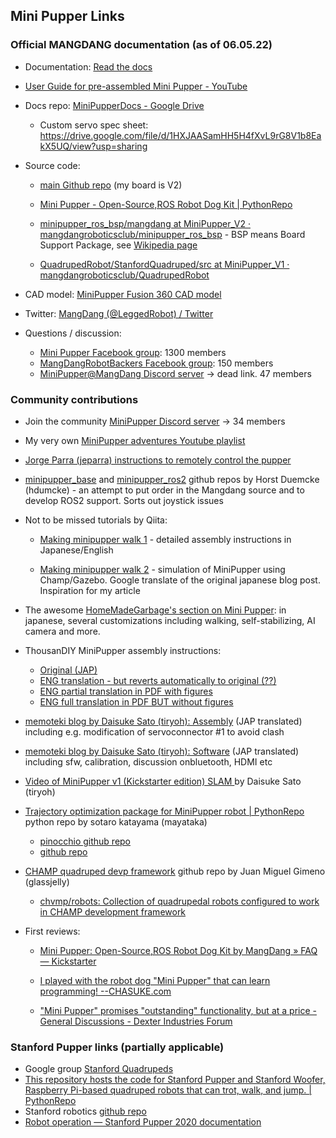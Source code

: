 ## Mini Pupper Links



### Official MANGDANG documentation (as of 06.05.22)

* Documentation: [Read the docs](https://minipupperdocs.readthedocs.io/en/latest/index.html)
* [User Guide for pre-assembled Mini Pupper - YouTube](https://www.youtube.com/watch?v=FRBh3URTuuI)
* Docs repo: [MiniPupperDocs - Google Drive](https://drive.google.com/drive/folders/17XOR7FHEMkts_zZtZtuQ-QxEJ68U8ZkW)
  * Custom servo spec sheet: https://drive.google.com/file/d/1HXJAASamHH5H4fXvL9rG8V1b8EakX5UQ/view?usp=sharing

* Source code: 
  * [main Github repo](https://github.com/mangdangroboticsclub/QuadrupedRobot) (my board is V2)
  * [Mini Pupper - Open-Source,ROS Robot Dog Kit | PythonRepo](https://pythonrepo.com/repo/mangdangroboticsclub-QuadrupedRobot-python-programming-with-hardware#releases)
  * [minipupper_ros_bsp/mangdang at MiniPupper_V2 · mangdangroboticsclub/minipupper_ros_bsp](https://github.com/mangdangroboticsclub/minipupper_ros_bsp/tree/MiniPupper_V2/mangdang) - BSP means Board Support Package, see [Wikipedia page](https://en.wikipedia.org/wiki/Board_support_package)

  * [QuadrupedRobot/StanfordQuadruped/src at MiniPupper_V1 · mangdangroboticsclub/QuadrupedRobot](https://github.com/mangdangroboticsclub/QuadrupedRobot/tree/MiniPupper_V1/StanfordQuadruped/src)

* CAD model: [MiniPupper Fusion 360 CAD model](https://myhub.autodesk360.com/ue2d9cf55/g/shares/SH9285eQTcf875d3c5392da49ebed9324f4d)
* Twitter: [MangDang (@LeggedRobot) / Twitter](https://twitter.com/LeggedRobot)
* Questions / discussion:
  * [Mini Pupper Facebook group](https://www.facebook.com/groups/519009562699751/): 1300 members
  * [MangDangRobotBackers Facebook group](https://www.facebook.com/groups/716473723088464/): 150 members
  * [MiniPupper@MangDang Discord server](https://discord.com/invite/xsMjEudK?fbclid=IwAR04CWquqMPCyH3n-hkC-oO9G_Fu_yfHCP6fKBTWdXpcK8Q3ou1n__xObdk) -> dead link. 47 members



### Community contributions

* Join the community [MiniPupper Discord server](https://discord.gg/RHnV5nsbNf) -> 34 members

* My very own [MiniPupper adventures Youtube playlist](https://www.youtube.com/playlist?list=PLVni6qNadAQQfQTUqRQIN8222_kW3dqIF)

* [Jorge Parra (jeparra) instructions to remotely control the pupper](./assets/sfw/Instructions_simple_command_pupper.txt)

* [minipupper_base](https://github.com/hdumcke/minipupper_base) and [minipupper_ros2](https://github.com/hdumcke/minipupper_ros2) github repos by Horst Duemcke (hdumcke) - an attempt to put order in the Mangdang source and to develop ROS2 support. Sorts out joystick issues

* Not to be missed tutorials by Qiita:

  *  [Making minipupper walk 1](https://qiita.com/nisshan_/items/5f1a0953e9fd4afba5b5) - detailed assembly instructions in Japanese/English

  * [Making minipupper walk 2](https://qiita-com.translate.goog/nisshan_/items/fa4a4ab807c5e4bb1ff4?_x_tr_sl=auto&_x_tr_tl=en&_x_tr_hl=es) - simulation of MiniPupper using Champ/Gazebo. Google translate of the original japanese blog post. Inspiration for my article

* The awesome [HomeMadeGarbage's section on Mini Pupper](https://homemadegarbage-com.translate.goog/tag/%e3%83%9f%e3%83%8b%e3%81%b7%e3%81%b1?_x_tr_sl=auto&_x_tr_tl=en&_x_tr_hl=en-US&_x_tr_pto=wapp): in japanese, several customizations including walking, self-stabilizing, AI camera and more.

* ThousanDIY MiniPupper assembly instructions:
  * [Original (JAP)](https://note.com/tomorrow56/n/nf83edb723a08)
  * [ENG translation - but reverts automatically to original (??)](https://note-com.translate.goog/tomorrow56/n/nf83edb723a08?_x_tr_sl=auto&_x_tr_tl=en&_x_tr_hl=es)
  * [ENG partial translation in PDF with figures](./assets/web/MiniPupperThousanDIY_xs.pdf)
  * [ENG full translation in PDF BUT without figures](./assets/web/MiniPupperThousanDIY_xs_full_translation.pdf)

* [memoteki blog by Daisuke Sato (tiryoh): Assembly](https://memoteki-net.translate.goog/archives/4673?_x_tr_sl=auto&_x_tr_tl=en&_x_tr_hl=en&_x_tr_pto=wapp ) (JAP translated) including e.g. modification of servoconnector #1 to avoid clash  

* [memoteki blog by Daisuke Sato (tiryoh): Software](https://memoteki-net.translate.goog/archives/4772?_x_tr_sl=auto&_x_tr_tl=en&_x_tr_hl=en&_x_tr_pto=wapp) (JAP translated) including sfw, calibration, discussion onbluetooth, HDMI etc

* [Video of MiniPupper v1 (Kickstarter edition) SLAM ](https://www.youtube.com/watch?v=kyfAP2T9b2M) by Daisuke Sato (tiryoh)

* [Trajectory optimization package for MiniPupper robot | PythonRepo](https://pythonrepo.com/repo/mayataka-mini_pupper_trajopt-python-programming-with-hardware) python repo by sotaro katayama (mayataka)

  * [pinocchio github repo](https://github.com/stack-of-tasks/pinocchio/blob/master/README.md)
  * [github repo](https://github.com/mayataka/mini_pupper_trajopt)

* [CHAMP quadruped devp framework](https://github.com/chvmp) github repo by Juan Miguel Gimeno (glassjelly)

  * [chvmp/robots: Collection of quadrupedal robots configured to work in CHAMP development framework](https://github.com/chvmp/robots)

* First reviews:

  * [Mini Pupper: Open-Source,ROS Robot Dog Kit by MangDang » FAQ — Kickstarter](https://www.kickstarter.com/projects/336477435/mini-pupper-open-sourceros-robot-dog-kit/faqs)

  * [I played with the robot dog "Mini Pupper" that can learn programming! --CHASUKE.com](https://chasuke-com.translate.goog/minipupper/?_x_tr_sl=auto&_x_tr_tl=en&_x_tr_hl=es)

  * ["Mini Pupper" promises "outstanding" functionality, but at a price - General Discussions - Dexter Industries Forum](https://forum.dexterindustries.com/t/mini-pupper-promises-outstanding-functionality-but-at-a-price/8519)

    


### Stanford Pupper links (partially applicable)

* Google group [Stanford Quadrupeds](https://groups.google.com/g/stanford-quadrupeds)
* [This repository hosts the code for Stanford Pupper and Stanford Woofer, Raspberry Pi-based quadruped robots that can trot, walk, and jump. | PythonRepo](https://pythonrepo.com/repo/stanfordroboticsclub-StanfordQuadruped-python-programming-with-hardware)
* Stanford robotics [github repo]( https://github.com/stanfordroboticsclub/StanfordQuadruped)
* [Robot operation — Stanford Pupper 2020 documentation](https://pupper.readthedocs.io/en/latest/guide/operation.html#running-the-robot)
